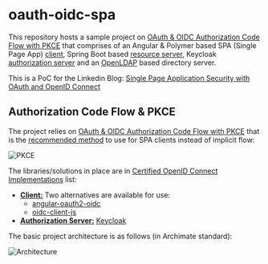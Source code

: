 # oauth-oidc-spa
This repository hosts a sample project on [OAuth & OIDC Authorization Code Flow with PKCE](https://tools.ietf.org/html/rfc7636) that comprises of an Angular &amp; Polymer based SPA (Single Page App) [client](/client/auth-app), Spring Boot based [resource server](/resourceserver), Keycloak [authorization server](/idp) and an [OpenLDAP](https://www.openldap.org/) based directory server.

This is a PoC for the Linkedin Blog: [Single Page Application Security with OAuth and OpenID Connect](https://www.linkedin.com/pulse/single-page-application-security-oauth-openid-connect-selcuk-sert?trk=public_profile_article_view)

## Authorization Code Flow & PKCE
The project relies on [OAuth & OIDC Authorization Code Flow with PKCE](https://tools.ietf.org/html/rfc7636) that is the [recommended method](https://developer.okta.com/blog/2019/08/22/okta-authjs-pkce) to use for SPA clients instead of implicit flow:

![PKCE](/doc/images/OAuth2-OIDC.jpg)

The libraries/solutions in place are in [Certified OpenID Connect Implementations](https://openid.net/developers/certified/) list:

* [**Client:**](/client/auth-app) Two alternatives are available for use:
  * [angular-oauth2-oidc](https://github.com/manfredsteyer/angular-oauth2-oidc)   
  * [oidc-client-js](https://github.com/IdentityModel/oidc-client-js)
* [**Authorization Server:**](/idp) [Keycloak](https://www.keycloak.org/)

The basic project architecture is as follows (in Archimate standard):

![Architecture](/doc/images/arch.jpg)


